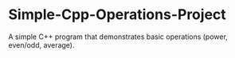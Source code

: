 # Simple-Cpp-Operations-Project
A simple C++ program that demonstrates basic operations (power, even/odd, average).

